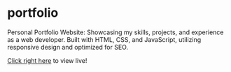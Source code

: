 # portfolio
Personal Portfolio Website: Showcasing my skills, projects, and experience as a web developer. Built with HTML, CSS, and JavaScript, utilizing responsive design and optimized for SEO. 

[Click right here](https://www.reece-vela.com) to view live!
